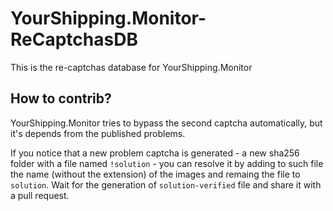 # YourShipping.Monitor-ReCaptchasDB

This is the re-captchas database for YourShipping.Monitor

## How to contrib?

YourShipping.Monitor tries to bypass the second captcha automatically, but it's depends from the published problems.

If you notice that a new problem captcha is generated - a new sha256 folder with a file named `!solution` -  you can resolve it by adding to such file the name (without the extension) of the images and remaing the file to `solution`. Wait for the generation of `solution-verified` file and share it with a pull request. 

